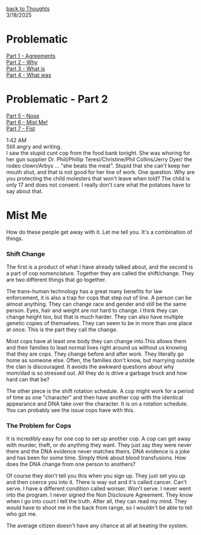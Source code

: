 [back to Thoughts](https://github.com/Marking-Time/Thoughts/tree/main)  
3/18/2025  
# Problematic
[Part 1 - Agreements](https://github.com/Marking-Time/Thoughts/blob/main/agreements.md)   
[Part 2 - Why](https://github.com/Marking-Time/Thoughts/blob/main/why.md)   
[Part 3 - What is](https://github.com/Marking-Time/Thoughts/blob/main/what_is.md)  
[Part 4 - What was](https://github.com/Marking-Time/Thoughts/blob/main/was.md)    

# Problematic - Part 2
[Part 5  - Nose](https://github.com/Marking-Time/Thoughts/blob/main/nose.md)   
[Part 6 - Mist Me!](https://github.com/Marking-Time/Thoughts/blob/main/mist.md)   
[Part 7 - Fist](https://github.com/Marking-Time/Thoughts/blob/main/fist.md)


1:42 AM   
Still angry and writing.   
I saw the stupid cunt cop from the food bank tonight.  She was whoring for her gun supplier Dr. Phill/Phillip Teresi/Christine/Phil Collins/Jerry Dyer/ the rodeo clown/Arbys ... "she beats the meat".  Stupid that she can't keep her mouth shut, and that is not good for her line of work.  One question. Why are you protecting the child molesters that won't leave when told?  The child is only 17 and does not consent. I really don't care what the potatoes have to say about that.

# Mist Me   
How do these people get away with it. Let me tell you.  It's a combination of things.   

### Shift Change   
The first is a product of what I have already talked about, and the second is a part of cop nomenclature. Together they are called the shift/change. They are two different things that go together.  

The trans-human technology has a great many benefits for law enforcement, it is also a trap for cops that step out of line.  A person can be almost anything. They can change race and gender and still be the same person. Eyes, hair and weight are not hard to change. I think they can change height too, but that is much harder. They can also have multiple genetic copies of themselves. They can seem to be in more than one place at once. This is the part they call the change.   

Most cops have at least one body they can change into.This allows them and their families to lead normal lives right around us without us knowing that they are cops. They change before and after work.  They literally go home as someone else. Often, the families don't know, but marrying outside the clan is discouraged.  It avoids the awkward questions about why mom/dad is so stressed out.  All they do is drive a garbage truck and how hard can that be?

The other piece is the shift rotation schedule. A cop might work for a period of time as one "character" and then have another cop with the identical appearance and DNA take over the character. It is on a rotation schedule. You can probably see the issue cops have with this. 

### The Problem for Cops
It is incredibly easy for one cop to set up another cop. A cop can get away with murder, theft, or do anything they want. They just say they were never there and the DNA evidence never matches theirs. DNA evidence is a joke and has been for some time. Simply think about blood transfusions. How does the DNA change from one person to anothers?   


Of course they don't tell you this when you sign up.  They just set you up and then coerce you into it. There is  way out and it's called cancer. Can't serve. I have a different condition called wonser. Won't serve. I never went into the program. I never signed the Non Disclosure Agreement. They know when I go into court I tell the truth. After all, they can read my mind. They would have to shoot me in the back from range, so I wouldn't be able to tell who got me. 

The average citizen doesn't have any chance at all at beating the system.
  